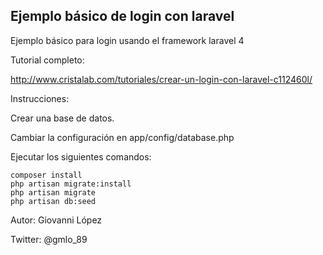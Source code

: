 ## Ejemplo básico de login con laravel

Ejemplo básico para login usando el framework laravel 4

Tutorial completo:

http://www.cristalab.com/tutoriales/crear-un-login-con-laravel-c112460l/

Instrucciones:

Crear una base de datos.

Cambiar la configuración en app/config/database.php

Ejecutar los siguientes comandos:

	composer install
	php artisan migrate:install
	php artisan migrate
	php artisan db:seed


Autor: Giovanni López

Twitter: @gmlo_89